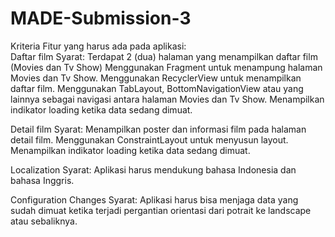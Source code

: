 # MADE-Submission-3
Kriteria Fitur yang harus ada pada aplikasi:  
Daftar film Syarat: Terdapat 2 (dua) halaman yang menampilkan daftar film (Movies dan Tv Show) Menggunakan Fragment untuk menampung halaman Movies dan Tv Show.
Menggunakan RecyclerView untuk menampilkan daftar film. 
Menggunakan TabLayout, BottomNavigationView atau yang lainnya sebagai navigasi antara halaman Movies dan Tv Show.
Menampilkan indikator loading ketika data sedang dimuat.

Detail film Syarat: 
Menampilkan poster dan informasi film pada halaman detail film.
Menggunakan ConstraintLayout untuk menyusun layout. 
Menampilkan indikator loading ketika data sedang dimuat.  

Localization Syarat: Aplikasi harus mendukung bahasa Indonesia dan bahasa Inggris.  

Configuration Changes Syarat: Aplikasi harus bisa menjaga data yang sudah dimuat ketika terjadi pergantian orientasi dari potrait ke landscape atau sebaliknya.
